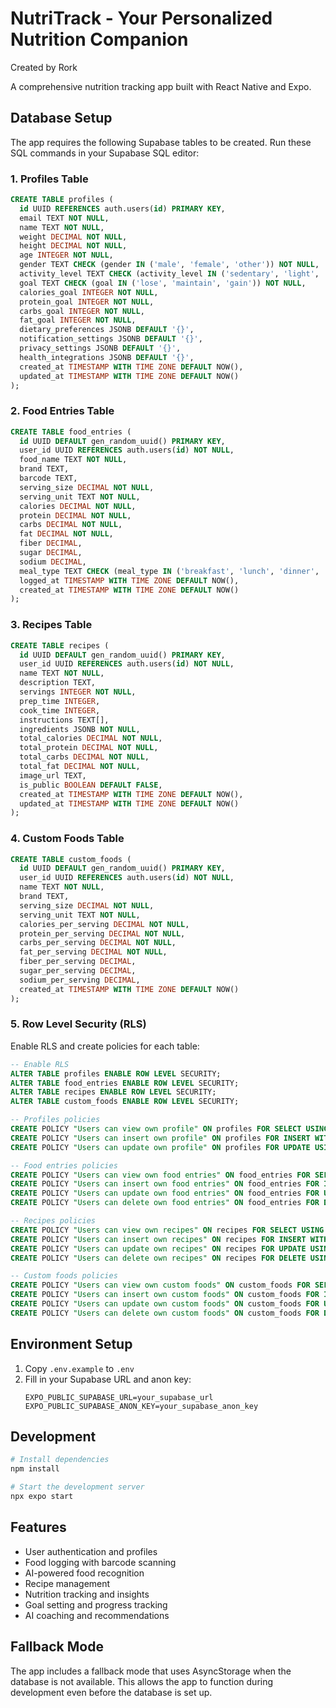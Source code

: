 # NutriTrack - Your Personalized Nutrition Companion
Created by Rork

A comprehensive nutrition tracking app built with React Native and Expo.

## Database Setup

The app requires the following Supabase tables to be created. Run these SQL commands in your Supabase SQL editor:

### 1. Profiles Table
```sql
CREATE TABLE profiles (
  id UUID REFERENCES auth.users(id) PRIMARY KEY,
  email TEXT NOT NULL,
  name TEXT NOT NULL,
  weight DECIMAL NOT NULL,
  height DECIMAL NOT NULL,
  age INTEGER NOT NULL,
  gender TEXT CHECK (gender IN ('male', 'female', 'other')) NOT NULL,
  activity_level TEXT CHECK (activity_level IN ('sedentary', 'light', 'moderate', 'active', 'very active')) NOT NULL,
  goal TEXT CHECK (goal IN ('lose', 'maintain', 'gain')) NOT NULL,
  calories_goal INTEGER NOT NULL,
  protein_goal INTEGER NOT NULL,
  carbs_goal INTEGER NOT NULL,
  fat_goal INTEGER NOT NULL,
  dietary_preferences JSONB DEFAULT '{}',
  notification_settings JSONB DEFAULT '{}',
  privacy_settings JSONB DEFAULT '{}',
  health_integrations JSONB DEFAULT '{}',
  created_at TIMESTAMP WITH TIME ZONE DEFAULT NOW(),
  updated_at TIMESTAMP WITH TIME ZONE DEFAULT NOW()
);
```

### 2. Food Entries Table
```sql
CREATE TABLE food_entries (
  id UUID DEFAULT gen_random_uuid() PRIMARY KEY,
  user_id UUID REFERENCES auth.users(id) NOT NULL,
  food_name TEXT NOT NULL,
  brand TEXT,
  barcode TEXT,
  serving_size DECIMAL NOT NULL,
  serving_unit TEXT NOT NULL,
  calories DECIMAL NOT NULL,
  protein DECIMAL NOT NULL,
  carbs DECIMAL NOT NULL,
  fat DECIMAL NOT NULL,
  fiber DECIMAL,
  sugar DECIMAL,
  sodium DECIMAL,
  meal_type TEXT CHECK (meal_type IN ('breakfast', 'lunch', 'dinner', 'snack')) NOT NULL,
  logged_at TIMESTAMP WITH TIME ZONE DEFAULT NOW(),
  created_at TIMESTAMP WITH TIME ZONE DEFAULT NOW()
);
```

### 3. Recipes Table
```sql
CREATE TABLE recipes (
  id UUID DEFAULT gen_random_uuid() PRIMARY KEY,
  user_id UUID REFERENCES auth.users(id) NOT NULL,
  name TEXT NOT NULL,
  description TEXT,
  servings INTEGER NOT NULL,
  prep_time INTEGER,
  cook_time INTEGER,
  instructions TEXT[],
  ingredients JSONB NOT NULL,
  total_calories DECIMAL NOT NULL,
  total_protein DECIMAL NOT NULL,
  total_carbs DECIMAL NOT NULL,
  total_fat DECIMAL NOT NULL,
  image_url TEXT,
  is_public BOOLEAN DEFAULT FALSE,
  created_at TIMESTAMP WITH TIME ZONE DEFAULT NOW(),
  updated_at TIMESTAMP WITH TIME ZONE DEFAULT NOW()
);
```

### 4. Custom Foods Table
```sql
CREATE TABLE custom_foods (
  id UUID DEFAULT gen_random_uuid() PRIMARY KEY,
  user_id UUID REFERENCES auth.users(id) NOT NULL,
  name TEXT NOT NULL,
  brand TEXT,
  serving_size DECIMAL NOT NULL,
  serving_unit TEXT NOT NULL,
  calories_per_serving DECIMAL NOT NULL,
  protein_per_serving DECIMAL NOT NULL,
  carbs_per_serving DECIMAL NOT NULL,
  fat_per_serving DECIMAL NOT NULL,
  fiber_per_serving DECIMAL,
  sugar_per_serving DECIMAL,
  sodium_per_serving DECIMAL,
  created_at TIMESTAMP WITH TIME ZONE DEFAULT NOW()
);
```

### 5. Row Level Security (RLS)
Enable RLS and create policies for each table:

```sql
-- Enable RLS
ALTER TABLE profiles ENABLE ROW LEVEL SECURITY;
ALTER TABLE food_entries ENABLE ROW LEVEL SECURITY;
ALTER TABLE recipes ENABLE ROW LEVEL SECURITY;
ALTER TABLE custom_foods ENABLE ROW LEVEL SECURITY;

-- Profiles policies
CREATE POLICY "Users can view own profile" ON profiles FOR SELECT USING (auth.uid() = id);
CREATE POLICY "Users can insert own profile" ON profiles FOR INSERT WITH CHECK (auth.uid() = id);
CREATE POLICY "Users can update own profile" ON profiles FOR UPDATE USING (auth.uid() = id);

-- Food entries policies
CREATE POLICY "Users can view own food entries" ON food_entries FOR SELECT USING (auth.uid() = user_id);
CREATE POLICY "Users can insert own food entries" ON food_entries FOR INSERT WITH CHECK (auth.uid() = user_id);
CREATE POLICY "Users can update own food entries" ON food_entries FOR UPDATE USING (auth.uid() = user_id);
CREATE POLICY "Users can delete own food entries" ON food_entries FOR DELETE USING (auth.uid() = user_id);

-- Recipes policies
CREATE POLICY "Users can view own recipes" ON recipes FOR SELECT USING (auth.uid() = user_id OR is_public = true);
CREATE POLICY "Users can insert own recipes" ON recipes FOR INSERT WITH CHECK (auth.uid() = user_id);
CREATE POLICY "Users can update own recipes" ON recipes FOR UPDATE USING (auth.uid() = user_id);
CREATE POLICY "Users can delete own recipes" ON recipes FOR DELETE USING (auth.uid() = user_id);

-- Custom foods policies
CREATE POLICY "Users can view own custom foods" ON custom_foods FOR SELECT USING (auth.uid() = user_id);
CREATE POLICY "Users can insert own custom foods" ON custom_foods FOR INSERT WITH CHECK (auth.uid() = user_id);
CREATE POLICY "Users can update own custom foods" ON custom_foods FOR UPDATE USING (auth.uid() = user_id);
CREATE POLICY "Users can delete own custom foods" ON custom_foods FOR DELETE USING (auth.uid() = user_id);
```

## Environment Setup

1. Copy `.env.example` to `.env`
2. Fill in your Supabase URL and anon key:
   ```
   EXPO_PUBLIC_SUPABASE_URL=your_supabase_url
   EXPO_PUBLIC_SUPABASE_ANON_KEY=your_supabase_anon_key
   ```

## Development

```bash
# Install dependencies
npm install

# Start the development server
npx expo start
```

## Features

- User authentication and profiles
- Food logging with barcode scanning
- AI-powered food recognition
- Recipe management
- Nutrition tracking and insights
- Goal setting and progress tracking
- AI coaching and recommendations

## Fallback Mode

The app includes a fallback mode that uses AsyncStorage when the database is not available. This allows the app to function during development even before the database is set up.
